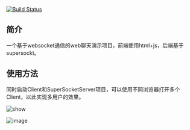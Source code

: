 [![Build Status](https://lp900219.visualstudio.com/MSMQPro/_apis/build/status/pinzi.WebSocketChat?branchName=master)](https://lp900219.visualstudio.com/MSMQPro/_build/latest?definitionId=3&branchName=master)


## 简介
一个基于websocket通信的web聊天演示项目，前端使用html+js，后端基于supersockt。

## 使用方法
同时启动Client和SuperSocketServer项目，可以使用不同浏览器打开多个Client，以此实现多用户的效果。

![show](https://github.com/pinzi/WebSocketChat/blob/master/show.gif)

![image](https://github.com/pinzi/WebSocketChat/blob/master/show.gif)
